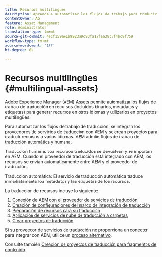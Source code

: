 ```yaml
---
title: Recursos multilingües
description: Aprenda a automatizar los flujos de trabajo para traducir recursos, incluidos binarios, metadatos y etiquetas a varios idiomas.
contentOwner: AG
feature: Asset Management
role: Administrator
translation-type: tm+mt
source-git-commit: 4acf159ae1b9923a9c93fa15faa38c7f4bc9f759
workflow-type: tm+mt
source-wordcount: '177'
ht-degree: 0%

---
```



# Recursos multilingües {#multilingual-assets}

Adobe Experience Manager (AEM) Assets permite automatizar los flujos de trabajo de traducción en recursos (incluidos binarios, metadatos y etiquetas) para generar recursos en otros idiomas y utilizarlos en proyectos multilingües.

Para automatizar los flujos de trabajo de traducción, se integran los proveedores de servicios de traducción con AEM y se crean proyectos para traducir recursos a varios idiomas. AEM admite flujos de trabajo de traducción automática y humana.

Traducción humana: Los recursos traducidos se devuelven y se importan en AEM. Cuando el proveedor de traducción está integrado con AEM, los recursos se envían automáticamente entre AEM y el proveedor de traducción.

Traducción automática: El servicio de traducción automática traduce inmediatamente los metadatos y las etiquetas de los recursos.

La traducción de recursos incluye lo siguiente:

1. [Conexión de AEM con el proveedor de servicios de traducción](/help/sites-administering/tc-tic.md#connecting-to-a-translation-service-provider)
1. [Creación de configuraciones del marco de integración de traducción](/help/sites-administering/tc-tic.md)
1. [Preparación de recursos para su traducción](preparing-assets-for-translation.md)
1. [Aplicación de servicios de nube de traducción a carpetas](transition-cloud-services.md)
1. [Crear proyectos de traducción](translation-projects.md)

Si su proveedor de servicios de traducción no proporciona un conector para integrar con AEM, utilice un [proceso alternativo](/help/sites-administering/tc-manage.md#exporting-a-translation-job).

Consulte también [Creación de proyectos de traducción para fragmentos de contenido](creating-translation-projects-for-content-fragments.md).
